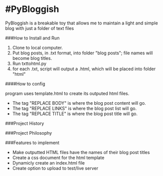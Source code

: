 #PyBloggish
==========

PyBloggish is a breakable toy that allows me to maintain a light and simple blog with just a folder of text files

###How to Install and Run

1. Clone to local computer.
2. Put blog posts, in .txt format, into folder "blog posts"; file names will become blog titles.
3. Run txttohtml.py
4. for each .txt, script will output a .html, which will be placed into folder "html"

####How to config

program uses template.html to create its outputed html files. 

* The tag "REPLACE BODY" is where the blog post content will go. 
* The tag "REPLACE LINKS" is where the blog post list will go. 
* The tag "REPLACE TITLE" is where the blog post title will go.

###Project History

###Project Philosophy

###Features to implement
* Make outputted HTML files have the names of their blog post titles
* Create a css document for the html template
* Dynamicly create an index.html file
* Create option to upload to test/live server
